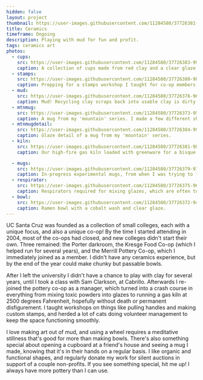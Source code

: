 ```yaml
---
hidden: false
layout: project
thumbnail: https://user-images.githubusercontent.com/11284580/37726381-98a7e292-2d0b-11e8-9dd2-1bbab42a17dd.png
title: Ceramics
timeframe: Ongoing
description: Playing with mud for fun and profit.
tags: ceramics art
photos:
  - cups:
    src: https://user-images.githubusercontent.com/11284580/37726383-990b58d6-2d0b-11e8-9a62-a7fdc253d482.png
    caption: A collection of cups made from red clay and a clear glaze that brings out a beautiful granite color from the iron in the clay.
  - stamps:
    src: https://user-images.githubusercontent.com/11284580/37726380-98493332-2d0b-11e8-81b1-a7eaa2337da1.png
    caption: Prepping for a stamps workshop I taught for co-op members.
  - mud:
    src: https://user-images.githubusercontent.com/11284580/37726376-96f7c4ee-2d0b-11e8-973a-8784f50f8423.png
    caption: Mud! Recycling clay scraps back into usable clay is dirty work.
  - mtnmug:
    src: https://user-images.githubusercontent.com/11284580/37726373-952fd7c8-2d0b-11e8-8985-8cefad23531d.png
    caption: A mug from my 'mountain' series. I made a few different shapes but kept the glazing pattern the same, using the transition between glazed and unglazed clay as a design element rather than something to be hidden.
  - mtnmugdetail:
    src: https://user-images.githubusercontent.com/11284580/37726384-9967cd46-2d0b-11e8-8b1e-fae226ee7901.png
    caption: Glaze detail of a mug from my 'mountain' series.
  - kiln:
    src: https://user-images.githubusercontent.com/11284580/37726381-98a7e292-2d0b-11e8-9dd2-1bbab42a17dd.png
    caption: Our high-fire gas kiln loaded with greenware for a bisque firing.

  - mugs:
    src: https://user-images.githubusercontent.com/11284580/37726379-97bcb236-2d0b-11e8-925c-6f9d694d1b0c.png
    caption: In-progress experimental mugs, from when I was trying to find the ideal shape for both retaining liquid and fitting in my hand.
  - respirator:
    src: https://user-images.githubusercontent.com/11284580/37726375-965e4be8-2d0b-11e8-8bf5-ca216cc782ad.png
    caption: Respirators required for mixing glazes, which are often toxic and always very fine particles that aren't great for your lungs.
  - bowl:
    src: https://user-images.githubusercontent.com/11284580/37726372-94999092-2d0b-11e8-9d35-4fefe1b1de86.png
    caption: Ramen bowl with a cobalt wash and clear glaze.
---
```


UC Santa Cruz was founded as a collection of small colleges, each with a unique focus, and also a unique co-op! By the time I started attending in 2004, most of the co-ops had closed, and new colleges didn't start their own. Three remained: the Porter darkroom, the Kresge Food Co-op (which I helped run for several years), and the Merrill Pottery Co-op, which I immediately joined as a member. I didn't have any ceramics experience, but by the end of the year could make chunky but passable bowls. 

After I left the university I didn't have a chance to play with clay for several years, until I took a class with Sam Clarkson, at Cabrillo. Afterwards I re-joined the pottery co-op as a manager, which turned into a crash course in everything from mixing toxic powders into glazes to running a gas kiln at 2500 degrees Fahrenheit, hopefully without death or permanent disfigurement. I taught workshops on things like pulling handles and making custom stamps, and herded a lot of cats doing volunteer management to keep the space functioning smoothly.

I love making art out of mud, and using a wheel requires a meditative stillness that's good for more than making bowls. There's also something special about opening a cupboard at a friend's house and seeing a mug I made, knowing that it's in their hands on a regular basis. I like organic and functional shapes, and regularly donate my work for silent auctions in support of a couple non-profits. If you see something special, hit me up! I always have more pottery than I can use.


